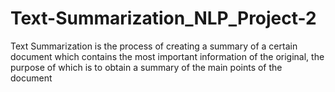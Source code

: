 # Text-Summarization_NLP_Project-2
Text Summarization is the process of creating a summary of a certain document which contains the most important information of the original, the purpose of which is to obtain a summary of the main points of the document
